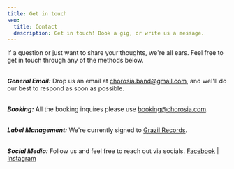 ```yaml
---
title: Get in touch
seo:
  title: Contact
  description: Get in touch! Book a gig, or write us a message.
---
```


If a question or just want to share your thoughts, we're all ears. Feel free to get in touch through any of the methods below.
<br></br>

**_General Email:_**
Drop us an email at [chorosia.band@gmail.com](mailto:chorosia.band@gmail.com), and weI'll do our best to respond as soon as possible.
<br></br>

**_Booking:_**
All the booking inquires please use [booking@chorosia.com](mailto:booking@chorosia.com).
<br></br>

**_Label Management:_**
We're currently signed to [Grazil Records](grazil.at).
<br></br>

**_Social Media:_**
Follow us and feel free to reach out via socials.
[Facebook](facebook.com/@chorosia) | [Instagram](instagram.com/@chorosia.doom)
